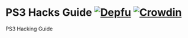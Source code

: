 # PS3 Hacks Guide [![Depfu](https://badges.depfu.com/badges/24508e7e491e0ed3e02e27f36037839e/overview.svg)](https://depfu.com/github/stampylongr/ps3?project_id=13631) [![Crowdin](https://badges.crowdin.net/guideps3/localized.svg)](https://crowdin.com/project/guideps3)
PS3 Hacking Guide